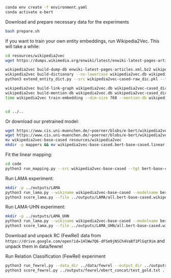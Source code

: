```bash
conda env create -f environment.yaml
conda activate e-bert
```

Download and prepare necessary data for the experiments
```bash
bash prepare.sh
```

If you want to train your own entity embeddings, run Wikipedia2Vec. This will take a while:
```bash
cd resources/wikipedia2vec
wget https://dumps.wikimedia.org/enwiki/latest/enwiki-latest-pages-articles.xml.bz2

wikipedia2vec build-dump-db enwiki-latest-pages-articles.xml.bz2 wikipedia2vec.db
wikipedia2vec build-dictionary --no-lowercase wikipedia2vec.db wikipedia2vec-cased-raw_dic.pkl
python3 extend_entity_dict.py --src wikipedia2vec-cased-raw_dic.pkl --tgt wikipedia2vec-cased_dic.pkl --dumpdb wikipedia2vec.db --entity_file ../../data/AIDA/aida_entities_and_candidates.txt

wikipedia2vec build-link-graph wikipedia2vec.db wikipedia2vec-cased_dic.pkl wikipedia2vec-cased_lg.pkl
wikipedia2vec build-mention-db wikipedia2vec.db wikipedia2vec-cased_dic.pkl wikipedia2vec-cased_mention.pkl
time wikipedia2vec train-embedding --dim-size 768 --mention-db wikipedia2vec-cased_mention.pkl --link-graph wikipedia2vec-cased_lg.pkl wikipedia2vec.db wikipedia2vec-cased_dic.pkl wikipedia2vec-base-cased


cd ../..
```

Or download our pretrained model:
```bash
wget https://www.cis.uni-muenchen.de/~poerner/blobs/e-bert/wikipedia2vec-base-cased
wget https://www.cis.uni-muenchen.de/~poerner/blobs/e-bert/wikipedia2vec-base-cased.bert-base-cased.linear.npy
mv wikipedia2vec-base-cased resources/wikipedia2vec
mkdir -p mappers && mv wikipedia2vec-base-cased.bert-base-cased.linear.npy mappers
```

Fit the linear mapping:
```bash
cd code
python3 run_mapping.py --src wikipedia2vec-base-cased --tgt bert-base-cased --save_out ../mappers/wikipedia2vec-base-cased.bert-base-cased.linear
```

Run LAMA experiment:
```bash
mkdir -p ../outputs/LAMA
python3 run_lama.py --wikiname wikipedia2vec-base-cased --modelname bert-base-cased --data_dir ../data/LAMA/data --output_dir ../outputs/LAMA --infer_entity
python3 score_lama.py --file ../outputs/LAMA/all.bert-base-cased.wikipedia2vec-base-cased_infer.jsonl
```

Run LAMA-UHN experiment:
```bash
mkdir -p ../outputs/LAMA_UHN
python3 run_lama.py --wikiname wikipedia2vec-base-cased --modelname bert-base-cased --data_dir ../data/LAMA/data --output_dir ../outputs/LAMA_UHN --infer_entity --uhn
python3 score_lama.py --file ../outputs/LAMA_UHN/all.bert-base-cased.wikipedia2vec-base-cased_infer.jsonl
```


Download and unpack RC (FewRel) data from `https://drive.google.com/open?id=1HlWw7Q6-dFSm9jNSCh4VaBf1PlGqt9im` and unpack them in data/fewrel

Run Relation Classification (FewRel) experiment
```bash
python3 run_fewrel.py --data_dir ../data/fewrel --output_dir ../outputs/fewrel/ebert_concat --ent concat --do_train --do_eval --do_test
python3 score_fewrel.py ../outputs/fewrel/ebert_concat/test_gold.txt ../outputs/fewrel/ebert_concat/test_pred.txt
```
